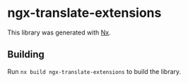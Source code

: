 # ngx-translate-extensions

This library was generated with [Nx](https://nx.dev).

## Building

Run `nx build ngx-translate-extensions` to build the library.
